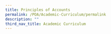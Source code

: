 ```yaml
---
title: Principles of Accounts
permalink: /POA/Academic-Curriculum/permalink
description: ""
third_nav_title: Academic Curriculum
---
```


